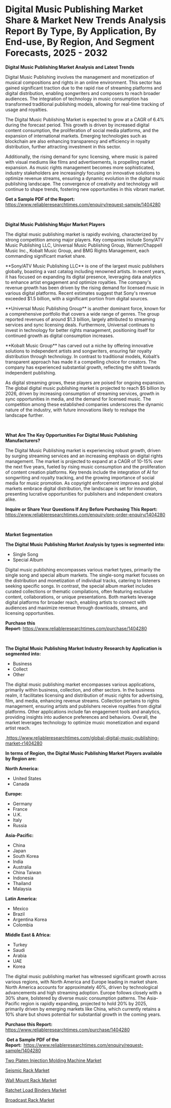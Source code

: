 <p><h1>Digital Music Publishing Market Share & Market New Trends Analysis Report By Type, By Application, By End-use, By Region, And Segment Forecasts, 2025 - 2032</h1></p><p><strong>Digital Music Publishing Market Analysis and Latest Trends</strong></p>
<p><p>Digital Music Publishing involves the management and monetization of musical compositions and rights in an online environment. This sector has gained significant traction due to the rapid rise of streaming platforms and digital distribution, enabling songwriters and composers to reach broader audiences. The integration of technology in music consumption has transformed traditional publishing models, allowing for real-time tracking of usage and royalties.</p><p>The Digital Music Publishing Market is expected to grow at a CAGR of 6.4% during the forecast period. This growth is driven by increased digital content consumption, the proliferation of social media platforms, and the expansion of international markets. Emerging technologies such as blockchain are also enhancing transparency and efficiency in royalty distribution, further attracting investment in this sector.</p><p>Additionally, the rising demand for sync licensing, where music is paired with visual mediums like films and advertisements, is propelling market expansion. As music rights management becomes more sophisticated, industry stakeholders are increasingly focusing on innovative solutions to optimize revenue streams, ensuring a dynamic evolution in the digital music publishing landscape. The convergence of creativity and technology will continue to shape trends, fostering new opportunities in this vibrant market.</p></p>
<p><strong>Get a Sample PDF of the Report:&nbsp;</strong> <a href="https://www.reliableresearchtimes.com/enquiry/request-sample/1404280?utm_campaign=2771&utm_medium=2&utm_source=Github&utm_content=ia&utm_term=28032025&utm_id=digital-music-publishing">https://www.reliableresearchtimes.com/enquiry/request-sample/1404280</a></p>
<p>&nbsp;</p>
<p><strong>Digital Music Publishing Major Market Players</strong></p>
<p><p>The digital music publishing market is rapidly evolving, characterized by strong competition among major players. Key companies include Sony/ATV Music Publishing LLC, Universal Music Publishing Group, Warner/Chappell Music Inc., Kobalt Music Group, and BMG Rights Management, each commanding significant market share.</p><p>**Sony/ATV Music Publishing LLC** is one of the largest music publishers globally, boasting a vast catalog including renowned artists. In recent years, it has focused on expanding its digital presence, leveraging data analytics to enhance artist engagement and optimize royalties. The company's revenue growth has been driven by the rising demand for licensed music in various digital platforms. Recent estimates suggest that Sony's revenue exceeded $1.5 billion, with a significant portion from digital sources.</p><p>**Universal Music Publishing Group** is another dominant force, known for a comprehensive portfolio that covers a wide range of genres. The group reported revenues of around $1.3 billion, largely attributed to streaming services and sync licensing deals. Furthermore, Universal continues to invest in technology for better rights management, positioning itself for continued growth as digital consumption increases.</p><p>**Kobalt Music Group** has carved out a niche by offering innovative solutions to independent artists and songwriters, ensuring fair royalty distribution through technology. In contrast to traditional models, Kobalt’s transparent approach has made it a compelling choice for creators. The company has experienced substantial growth, reflecting the shift towards independent publishing.</p><p>As digital streaming grows, these players are poised for ongoing expansion. The global digital music publishing market is projected to reach $5 billion by 2026, driven by increasing consumption of streaming services, growth in sync opportunities in media, and the demand for licensed music. The competition among these established companies underscores the dynamic nature of the industry, with future innovations likely to reshape the landscape further.</p></p>
<p>&nbsp;</p>
<p><strong>What Are The Key Opportunities For Digital Music Publishing Manufacturers?</strong></p>
<p><p>The Digital Music Publishing market is experiencing robust growth, driven by surging streaming services and an increasing emphasis on digital rights management. The market is projected to expand at a CAGR of 10-15% over the next five years, fueled by rising music consumption and the proliferation of content creation platforms. Key trends include the integration of AI for songwriting and royalty tracking, and the growing importance of social media for music promotion. As copyright enforcement improves and global markets embrace digital distribution, the landscape is set for innovation, presenting lucrative opportunities for publishers and independent creators alike.</p></p>
<p><strong>Inquire or Share Your Questions If Any Before Purchasing This Report:</strong> <a href="https://www.reliableresearchtimes.com/enquiry/pre-order-enquiry/1404280?utm_campaign=2771&utm_medium=2&utm_source=Github&utm_content=ia&utm_term=28032025&utm_id=digital-music-publishing">https://www.reliableresearchtimes.com/enquiry/pre-order-enquiry/1404280</a></p>
<p>&nbsp;</p>
<p><strong>Market Segmentation</strong></p>
<p><strong>The Digital Music Publishing Market Analysis by types is segmented into:</strong></p>
<p><ul><li>Single Song</li><li>Special Album</li></ul></p>
<p><p>Digital music publishing encompasses various market types, primarily the single song and special album markets. The single-song market focuses on the distribution and monetization of individual tracks, catering to listeners seeking specific songs. In contrast, the special album market includes curated collections or thematic compilations, often featuring exclusive content, collaborations, or unique presentations. Both markets leverage digital platforms for broader reach, enabling artists to connect with audiences and maximize revenue through downloads, streams, and licensing opportunities.</p></p>
<p><strong>Purchase this Report:&nbsp;</strong><a href="https://www.reliableresearchtimes.com/purchase/1404280?utm_campaign=2771&utm_medium=2&utm_source=Github&utm_content=ia&utm_term=28032025&utm_id=digital-music-publishing">https://www.reliableresearchtimes.com/purchase/1404280</a></p>
<p>&nbsp;</p>
<p><strong>The Digital Music Publishing Market Industry Research by Application is segmented into:</strong></p>
<p><ul><li>Business</li><li>Collect</li><li>Other</li></ul></p>
<p><p>The digital music publishing market encompasses various applications, primarily within business, collection, and other sectors. In the business realm, it facilitates licensing and distribution of music rights for advertising, film, and media, enhancing revenue streams. Collection pertains to rights management, ensuring artists and publishers receive royalties from digital platforms. Other applications include fan engagement tools and analytics, providing insights into audience preferences and behaviors. Overall, the market leverages technology to optimize music monetization and expand artist reach.</p></p>
<p><a href="https://www.reliableresearchtimes.com/global-digital-music-publishing-market-r1404280?utm_campaign=2771&utm_medium=2&utm_source=Github&utm_content=ia&utm_term=28032025&utm_id=digital-music-publishing">&nbsp;https://www.reliableresearchtimes.com/global-digital-music-publishing-market-r1404280</a></p>
<p><strong>In terms of Region, the Digital Music Publishing Market Players available by Region are:</strong></p>
<p>
    <p> <strong> North America: </strong>
        <ul>
            <li>United States</li>
            <li>Canada</li>
        </ul>
        </p> 
    <p> <strong> Europe: </strong>
        <ul>
            <li>Germany</li>
            <li>France</li>
            <li>U.K.</li>
            <li>Italy</li>
            <li>Russia</li>
        </ul>
        </p> 
    <p> <strong> Asia-Pacific: </strong>
        <ul>
            <li>China</li>
            <li>Japan</li>
            <li>South Korea</li>
            <li>India</li>
            <li>Australia</li>
            <li>China Taiwan</li>
            <li>Indonesia</li>
            <li>Thailand</li>
            <li>Malaysia</li>
        </ul>
        </p> 
    <p> <strong> Latin America: </strong>
        <ul>
            <li>Mexico</li>
            <li>Brazil</li>
            <li>Argentina Korea</li>
            <li>Colombia</li>
        </ul>
        </p> 
    <p> <strong> Middle East & Africa: </strong>
        <ul>
            <li>Turkey</li>
            <li>Saudi</li>
            <li>Arabia</li>
            <li>UAE</li>
            <li>Korea</li>
        </ul>
    </p>
    </p>
<p><p>The digital music publishing market has witnessed significant growth across various regions, with North America and Europe leading in market share. North America accounts for approximately 40%, driven by technological advancements and high streaming adoption. Europe follows closely with a 30% share, bolstered by diverse music consumption patterns. The Asia-Pacific region is rapidly expanding, projected to hold 20% by 2025, primarily driven by emerging markets like China, which currently retains a 10% share but shows potential for substantial growth in the coming years.</p></p>
<p><strong>Purchase this Report: </strong><a href="https://www.reliableresearchtimes.com/purchase/1404280?utm_campaign=2771&utm_medium=2&utm_source=Github&utm_content=ia&utm_term=28032025&utm_id=digital-music-publishing">https://www.reliableresearchtimes.com/purchase/1404280</a></p>
<p>&nbsp;<strong>Get a Sample PDF of the Report:&nbsp;&nbsp;</strong><a href="https://www.reliableresearchtimes.com/enquiry/request-sample/1404280?utm_campaign=2771&utm_medium=2&utm_source=Github&utm_content=ia&utm_term=28032025&utm_id=digital-music-publishing">https://www.reliableresearchtimes.com/enquiry/request-sample/1404280</a></p>
<p><strong></strong></p>
<p><p><a href="https://www.linkedin.com/pulse/latest-trends-applications-growth-forecast-global-two-platen-mqgre?utm_campaign=2771&utm_medium=2&utm_source=Github&utm_content=ia&utm_term=28032025&utm_id=digital-music-publishing">Two Platen Injection Molding Machine Market</a></p><p><a href="https://www.linkedin.com/pulse/seismic-rack-market-forecast-future-growth-opportunities-anticipated-3acne?utm_campaign=2771&utm_medium=2&utm_source=Github&utm_content=ia&utm_term=28032025&utm_id=digital-music-publishing">Seismic Rack Market</a></p><p><a href="https://www.linkedin.com/pulse/wall-mount-rack-market-outlook-complete-industry-analysis-yambe?utm_campaign=2771&utm_medium=2&utm_source=Github&utm_content=ia&utm_term=28032025&utm_id=digital-music-publishing">Wall Mount Rack Market</a></p><p><a href="https://www.linkedin.com/pulse/overview-ratchet-load-bindersmarket-industryshowing-growth-lnh2e?utm_campaign=2771&utm_medium=2&utm_source=Github&utm_content=ia&utm_term=28032025&utm_id=digital-music-publishing">Ratchet Load Binders Market</a></p><p><a href="https://www.linkedin.com/pulse/significant-competition-expected-broadcast-rack-market-nleze?utm_campaign=2771&utm_medium=2&utm_source=Github&utm_content=ia&utm_term=28032025&utm_id=digital-music-publishing">Broadcast Rack Market</a></p></p>
